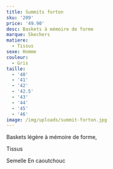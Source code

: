 ```yaml
---
title: Summits forton
sku: '209'
price: '49.90'
desc: Baskets à mémoire de forme
marque: Skechers
matiere:
  - Tissus
sexe: Homme
couleur:
  - Gris
taille:
  - '40'
  - '41'
  - '42'
  - '42.5'
  - '43'
  - '44'
  - '45'
  - '46'
image: /img/uploads/summit-forton.jpg
---
```

Baskets légère à mémoire de forme,

Tissus

Semelle En caoutchouc
